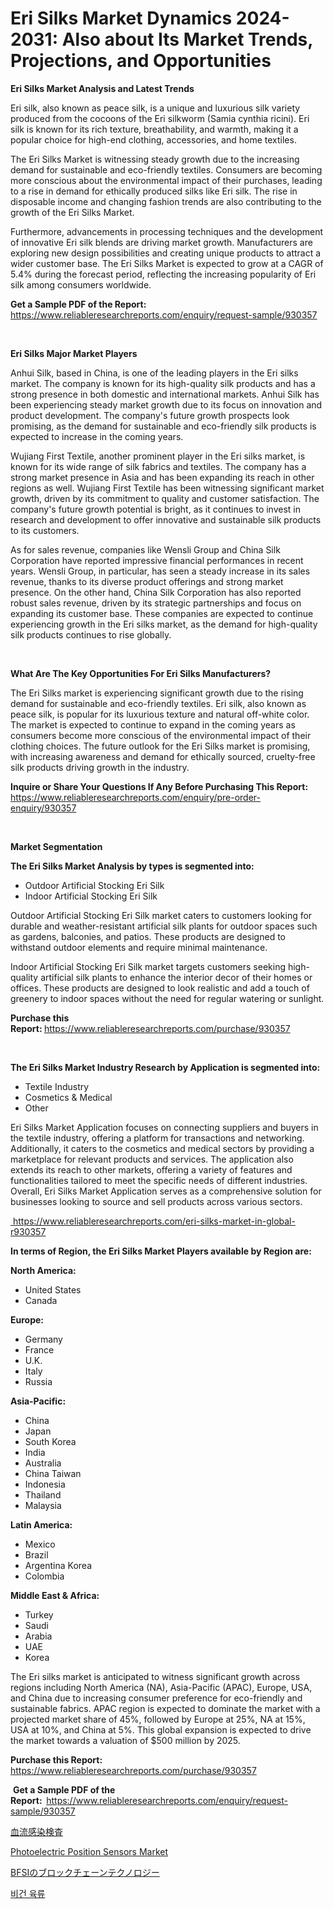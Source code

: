 <p><h1>Eri Silks Market Dynamics 2024-2031: Also about Its Market Trends, Projections, and Opportunities</h1></p><p><strong>Eri Silks Market Analysis and Latest Trends</strong></p>
<p><p>Eri silk, also known as peace silk, is a unique and luxurious silk variety produced from the cocoons of the Eri silkworm (Samia cynthia ricini). Eri silk is known for its rich texture, breathability, and warmth, making it a popular choice for high-end clothing, accessories, and home textiles.</p><p>The Eri Silks Market is witnessing steady growth due to the increasing demand for sustainable and eco-friendly textiles. Consumers are becoming more conscious about the environmental impact of their purchases, leading to a rise in demand for ethically produced silks like Eri silk. The rise in disposable income and changing fashion trends are also contributing to the growth of the Eri Silks Market.</p><p>Furthermore, advancements in processing techniques and the development of innovative Eri silk blends are driving market growth. Manufacturers are exploring new design possibilities and creating unique products to attract a wider customer base. The Eri Silks Market is expected to grow at a CAGR of 5.4% during the forecast period, reflecting the increasing popularity of Eri silk among consumers worldwide.</p></p>
<p><strong>Get a Sample PDF of the Report:&nbsp;</strong> <a href="https://www.reliableresearchreports.com/enquiry/request-sample/930357">https://www.reliableresearchreports.com/enquiry/request-sample/930357</a></p>
<p>&nbsp;</p>
<p><strong>Eri Silks Major Market Players</strong></p>
<p><p>Anhui Silk, based in China, is one of the leading players in the Eri silks market. The company is known for its high-quality silk products and has a strong presence in both domestic and international markets. Anhui Silk has been experiencing steady market growth due to its focus on innovation and product development. The company's future growth prospects look promising, as the demand for sustainable and eco-friendly silk products is expected to increase in the coming years.</p><p>Wujiang First Textile, another prominent player in the Eri silks market, is known for its wide range of silk fabrics and textiles. The company has a strong market presence in Asia and has been expanding its reach in other regions as well. Wujiang First Textile has been witnessing significant market growth, driven by its commitment to quality and customer satisfaction. The company's future growth potential is bright, as it continues to invest in research and development to offer innovative and sustainable silk products to its customers.</p><p>As for sales revenue, companies like Wensli Group and China Silk Corporation have reported impressive financial performances in recent years. Wensli Group, in particular, has seen a steady increase in its sales revenue, thanks to its diverse product offerings and strong market presence. On the other hand, China Silk Corporation has also reported robust sales revenue, driven by its strategic partnerships and focus on expanding its customer base. These companies are expected to continue experiencing growth in the Eri silks market, as the demand for high-quality silk products continues to rise globally.</p></p>
<p>&nbsp;</p>
<p><strong>What Are The Key Opportunities For Eri Silks Manufacturers?</strong></p>
<p><p>The Eri Silks market is experiencing significant growth due to the rising demand for sustainable and eco-friendly textiles. Eri silk, also known as peace silk, is popular for its luxurious texture and natural off-white color. The market is expected to continue to expand in the coming years as consumers become more conscious of the environmental impact of their clothing choices. The future outlook for the Eri Silks market is promising, with increasing awareness and demand for ethically sourced, cruelty-free silk products driving growth in the industry.</p></p>
<p><strong>Inquire or Share Your Questions If Any Before Purchasing This Report:</strong> <a href="https://www.reliableresearchreports.com/enquiry/pre-order-enquiry/930357">https://www.reliableresearchreports.com/enquiry/pre-order-enquiry/930357</a></p>
<p>&nbsp;</p>
<p><strong>Market Segmentation</strong></p>
<p><strong>The Eri Silks Market Analysis by types is segmented into:</strong></p>
<p><ul><li>Outdoor Artificial Stocking Eri Silk</li><li>Indoor Artificial Stocking Eri Silk</li></ul></p>
<p><p>Outdoor Artificial Stocking Eri Silk market caters to customers looking for durable and weather-resistant artificial silk plants for outdoor spaces such as gardens, balconies, and patios. These products are designed to withstand outdoor elements and require minimal maintenance.</p><p>Indoor Artificial Stocking Eri Silk market targets customers seeking high-quality artificial silk plants to enhance the interior decor of their homes or offices. These products are designed to look realistic and add a touch of greenery to indoor spaces without the need for regular watering or sunlight.</p></p>
<p><strong>Purchase this Report:&nbsp;</strong><a href="https://www.reliableresearchreports.com/purchase/930357">https://www.reliableresearchreports.com/purchase/930357</a></p>
<p>&nbsp;</p>
<p><strong>The Eri Silks Market Industry Research by Application is segmented into:</strong></p>
<p><ul><li>Textile Industry</li><li>Cosmetics & Medical</li><li>Other</li></ul></p>
<p><p>Eri Silks Market Application focuses on connecting suppliers and buyers in the textile industry, offering a platform for transactions and networking. Additionally, it caters to the cosmetics and medical sectors by providing a marketplace for relevant products and services. The application also extends its reach to other markets, offering a variety of features and functionalities tailored to meet the specific needs of different industries. Overall, Eri Silks Market Application serves as a comprehensive solution for businesses looking to source and sell products across various sectors.</p></p>
<p><a href="https://www.reliableresearchreports.com/eri-silks-market-in-global-r930357">&nbsp;https://www.reliableresearchreports.com/eri-silks-market-in-global-r930357</a></p>
<p><strong>In terms of Region, the Eri Silks Market Players available by Region are:</strong></p>
<p>
    <p> <strong> North America: </strong>
        <ul>
            <li>United States</li>
            <li>Canada</li>
        </ul>
        </p> 
    <p> <strong> Europe: </strong>
        <ul>
            <li>Germany</li>
            <li>France</li>
            <li>U.K.</li>
            <li>Italy</li>
            <li>Russia</li>
        </ul>
        </p> 
    <p> <strong> Asia-Pacific: </strong>
        <ul>
            <li>China</li>
            <li>Japan</li>
            <li>South Korea</li>
            <li>India</li>
            <li>Australia</li>
            <li>China Taiwan</li>
            <li>Indonesia</li>
            <li>Thailand</li>
            <li>Malaysia</li>
        </ul>
        </p> 
    <p> <strong> Latin America: </strong>
        <ul>
            <li>Mexico</li>
            <li>Brazil</li>
            <li>Argentina Korea</li>
            <li>Colombia</li>
        </ul>
        </p> 
    <p> <strong> Middle East & Africa: </strong>
        <ul>
            <li>Turkey</li>
            <li>Saudi</li>
            <li>Arabia</li>
            <li>UAE</li>
            <li>Korea</li>
        </ul>
    </p>
    </p>
<p><p>The Eri silks market is anticipated to witness significant growth across regions including North America (NA), Asia-Pacific (APAC), Europe, USA, and China due to increasing consumer preference for eco-friendly and sustainable fabrics. APAC region is expected to dominate the market with a projected market share of 45%, followed by Europe at 25%, NA at 15%, USA at 10%, and China at 5%. This global expansion is expected to drive the market towards a valuation of $500 million by 2025.</p></p>
<p><strong>Purchase this Report: </strong><a href="https://www.reliableresearchreports.com/purchase/930357">https://www.reliableresearchreports.com/purchase/930357</a></p>
<p>&nbsp;<strong>Get a Sample PDF of the Report:&nbsp;&nbsp;</strong><a href="https://www.reliableresearchreports.com/enquiry/request-sample/930357">https://www.reliableresearchreports.com/enquiry/request-sample/930357</a></p>
<p><strong></strong></p>
<p><p><a href="https://github.com/HershelKris/Market-Research-Report-List-1/blob/main/569632483904.md">血流感染検査</a></p><p><a href="https://github.com/gladysalidde/Market-Research-Report-List-1/blob/main/photoelectric-position-sensors-market.md">Photoelectric Position Sensors Market</a></p><p><a href="https://github.com/CarlieShields/Market-Research-Report-List-1/blob/main/705635583903.md">BFSIのブロックチェーンテクノロジー</a></p><p><a href="https://github.com/apple8975768/Market-Research-Report-List-1/blob/main/507459677651.md">비건 육류</a></p></p>